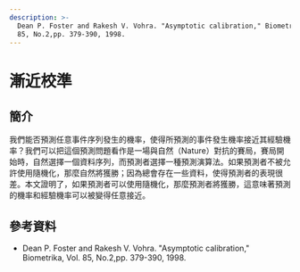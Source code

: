 ```yaml
---
description: >-
  Dean P. Foster and Rakesh V. Vohra. "Asymptotic calibration," Biometrika, Vol.
  85, No.2,pp. 379-390, 1998.
---
```


# 漸近校準

## 簡介

我們能否預測任意事件序列發生的機率，使得所預測的事件發生機率接近其經驗機率？我們可以把這個預測問題看作是一場與自然（Nature）對抗的賽局，賽局開始時，自然選擇一個資料序列，而預測者選擇一種預測演算法。如果預測者不被允許使用隨機化，那麼自然將獲勝；因為總會存在一些資料，使得預測者的表現很差。本文證明了，如果預測者可以使用隨機化，那麼預測者將獲勝，這意味著預測的機率和經驗機率可以被變得任意接近。

## 參考資料

* Dean P. Foster and Rakesh V. Vohra. "Asymptotic calibration," Biometrika, Vol. 85, No.2,pp. 379-390, 1998.

